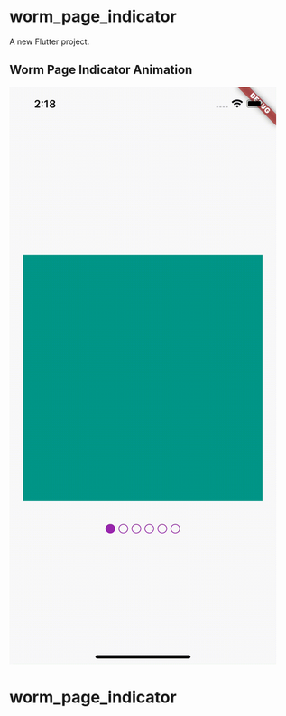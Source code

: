 # worm_page_indicator

A new Flutter project.

## Worm Page Indicator Animation


![](https://github.com/melikhanHosdogdu/worm_page_indicator/blob/master/assets/Simulator%20Screen%20Recording%20-%20iPhone%2013%20-%202021-10-08%20at%2002.18.37.gif)

# worm_page_indicator
